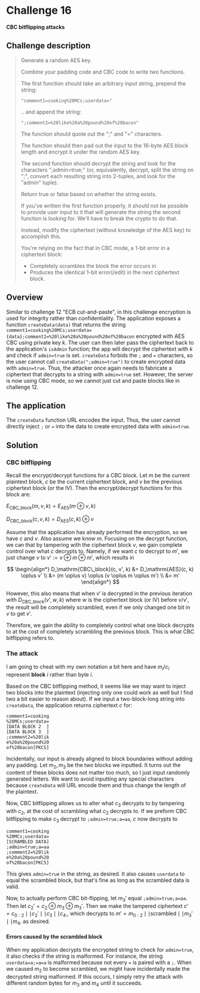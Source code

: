 # Challenge 16

**CBC bitflipping attacks**

## Challenge description

> Generate a random AES key.
> 
> Combine your padding code and CBC code to write two functions.
> 
> The first function should take an arbitrary input string, prepend the string:
> 
> ```
> "comment1=cooking%20MCs;userdata="
> ```
> 
> .. and append the string:
> 
> ```
> ";comment2=%20like%20a%20pound%20of%20bacon"
> ```
> 
> The function should quote out the ";" and "=" characters.
> 
> The function should then pad out the input to the 16-byte AES block length and encrypt it under the random AES key.
> 
> The second function should decrypt the string and look for the characters ";admin=true;" (or, equivalently, decrypt, split the string on ";", convert each resulting string into 2-tuples, and look for the "admin" tuple).
> 
> Return true or false based on whether the string exists.
> 
> If you've written the first function properly, it should not be possible to provide user input to it that will generate the string the second function is looking for. We'll have to break the crypto to do that.
> 
> Instead, modify the ciphertext (without knowledge of the AES key) to accomplish this.
> 
> You're relying on the fact that in CBC mode, a 1-bit error in a ciphertext block:
> - Completely scrambles the block the error occurs in
> - Produces the identical 1-bit error(/edit) in the next ciphertext block.

## Overview

Similar to challenge 12 "ECB cut-and-paste", in this challenge encryption is used for integrity rather than confidentiality. The application exposes a function `createData(data)` that returns the string `comment1=cooking%20MCs;userdata={data};comment2=%20like%20a%20pound%20of%20bacon` encrypted with AES CBC using private key $k$. The user can then later pass the ciphertext back to the application's `isAdmin` function; the app will decrypt the ciphertext with $k$ and check if `admin=true` is set. `createData` forbids the `;` and `=` characters, so the user cannot call `createData(";admin=true")` to create encrypted data with `admin=true`. Thus, the attacker once again needs to fabricate a ciphertext that decrypts to a string with `admin=true` set. However, the server is now using CBC mode, so we cannot just cut and paste blocks like in challenge 12.

## The application

The `createData` function URL encodes the input. Thus, the user cannot directly inject `;` or `=` into the data to create encrypted data with `admin=true`.

## Solution

### CBC bitflipping

Recall the encrypt/decrypt functions for a CBC block. Let $m$ be the current plaintext block, $c$ be the current ciphertext block, and $v$ be the previous ciphertext block (or the IV). Then the encrypt/decrypt functions for this block are:

$E_\mathrm{CBC\_block}(m, v, k) = E_\mathrm{AES}(m \oplus v, k)$

$D_\mathrm{CBC\_block}(c, v, k) = D_\mathrm{AES}(c, k) \oplus v$

Assume that the application has already performed the encryption, so we have $c$ and $v$. Also assume we know $m$. Focusing on the decrypt function, we can that by tampering with the ciphertext block $v$, we gain complete control over what $c$ decrypts to. Namely, if we want $c$ to decrypt to $m'$, we just change $v$ to $v' := v \oplus m \oplus m'$, which results in

$$
\begin{align*}
D_\mathrm{CBC\_block}(c, v', k) &= D_\mathrm{AES}(c, k) \oplus v' \\
&= (m \oplus v) \oplus (v \oplus m \oplus m') \\
&= m'
\end{align*}
$$

However, this also means that when $v'$ is decrypted in the previous iteration with $D_\mathrm{CBC\_block}(v', w, k)$ where $w$ is the ciphertext block (or IV) before $v/v'$, the result will be completely scrambled, even if we only changed one bit in $v$ to get $v'$.

Therefore, we gain the ability to completely control what one block decrypts to at the cost of completely scrambling the previous block. This is what CBC bitflipping refers to.

### The attack

I am going to cheat with my own notation a bit here and have $m_i$/$c_i$ represent **block** $i$ rather than byte $i$.

Based on the CBC bitflipping method, it seems like we may want to inject two blocks into the plaintext (injecting only one could work as well but I find two a bit easier to reason about). If we input a two-block-long string into `createData`, the application returns ciphertext $c$ for:

```
comment1=cooking
%20MCs;userdata=
[DATA BLOCK 2  ]
[DATA BLOCK 3  ]
;comment2=%20lik
e%20a%20pound%20
of%20bacon[PKCS]
```

Incidentally, our input is already aligned to block boundaries without adding any padding. Let $m_2, m_3$ be the two blocks we inputted. It turns out the content of these blocks does not matter too much, so I just input randomly generated letters. We want to avoid inputting any special characters because `createData` will URL encode them and thus change the length of the plaintext.

Now, CBC bitflipping allows us to alter what $c_3$ decrypts to by tampering with $c_2$, at the cost of scrambling what $c_2$ decrypts to. If we preform CBC bitflipping to make $c_3$ decrypt to `;admin=true;a=aa`, $c$ now decrypts to

```
comment1=cooking
%20MCs;userdata=
[SCRAMBLED DATA]
;admin=true;a=aa
;comment2=%20lik
e%20a%20pound%20
of%20bacon[PKCS]
```

This gives `admin=true` in the string, as desired. It also causes `userdata` to equal the scrambled block, but that's fine as long as the scrambled data is valid.

Now, to actually perform CBC bit-flipping, let $m_3'$ equal `;admin=true;a=aa`. Then let $c_2' = c_2 \oplus m_3 \oplus m_3'$. Then we make the tampered ciphertext $c' = c_{0:2} \mid\mid c_2' \mid\mid c_3 \mid\mid c_{4:}$, which decrypts to $m' = m_{0:2} \mid\mid \text{scrambled} \mid\mid m_3' \mid\mid m_{4:}$ as desired.

#### Errors caused by the scrambled block

When my application decrypts the encrypted string to check for `admin=true`, it also checks if the string is malformed. For instance, the string `userdata=a;=a=a` is malformed because not every `=` is paired with a `;`. When we caused $m_2$ to become scrambled, we might have incidentally made the decrypted string malformed. If this occurs, I simply retry the attack with different random bytes for $m_3$ and $m_4$ until it succeeds.
